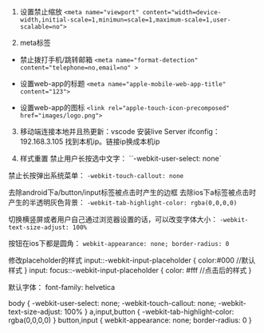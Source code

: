 1. 设置禁止缩放
``<meta name="viewport" content="width=device-width,initial-scale=1,minimun=scale=1,maximum-scale=1,user-scalable=no">``

2. meta标签

- 禁止拨打手机/跳转邮箱
``<meta name="format-detection" content="telephone=no,email=no" >``

- 设置web-app的标题
``<meta name="apple-mobile-web-app-title" content="123">``
- 设置web-app的图标
``<link rel="apple-touch-icon-precomposed" href="images/logo.png">``

3. 移动端连接本地并且热更新：vscode 安装live Server 
ifconfig： 192.168.3.105 找到本机ip。链接ip换成本机ip

4. 样式重置
禁止用户长按选中文字： ``-webkit-user-select: none`

禁止长按弹出系统菜单： ``-webkit-touch-callout: none``

去除android下a/button/input标签被点击时产生的边框
去除ios下a标签被点击时产生的半透明灰色背景： ``-webkit-tab-highlight-color: rgba(0,0,0,0)``

切换横竖屏或者用户自己通过浏览器设置的话，可以改变字体大小： ``-webkit-text-size-adjust: 100%``

按钮在ios下都是圆角： ``webkit-appearance: none; border-radius: 0`` 

修改placeholder的样式
input::-webkit-input-placeholder {
  color:#000 //默认样式
}
input: focus::-webkit-input-placeholder {
  color: #fff //点击后的样式
}

默认字体： font-family: helvetica



body {
  -webkit-user-select: none;
  -webkit-touch-callout: none;
  -webkit-text-size-adjust: 100%
}
a,input,button {
  -webkit-tab-highlight-color: rgba(0,0,0,0)
}
button,input {
  webkit-appearance: none; 
  border-radius: 0
}